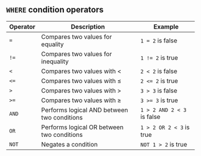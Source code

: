 ## `WHERE` condition operators

| Operator | Description                                 | Example                  |
| -------- | ------------------------------------------- | ------------------------ |
| `=`        | Compares two values for equality            | `1 = 2` is false           |
| `!=`       | Compares two values for inequality          | `1 != 2` is true           |
| `<`        | Compares two values with <                  | `2 < 2` is false           |
| `<=`       | Compares two values with ≤                  | `2 <= 2` is true           |
| `>`        | Compares two values with >                  | `3 > 3` is false           |
| `>=`       | Compares two values with ≥                  | `3 >= 3` is true           |
| `AND`      | Performs logical AND between two conditions | `1 > 2 AND 2 < 3` is false |
| `OR`       | Performs logical OR between two conditions  | `1 > 2 OR 2 < 3` is true   |
| `NOT`      | Negates a condition                         | `NOT 1 > 2` is true        |
